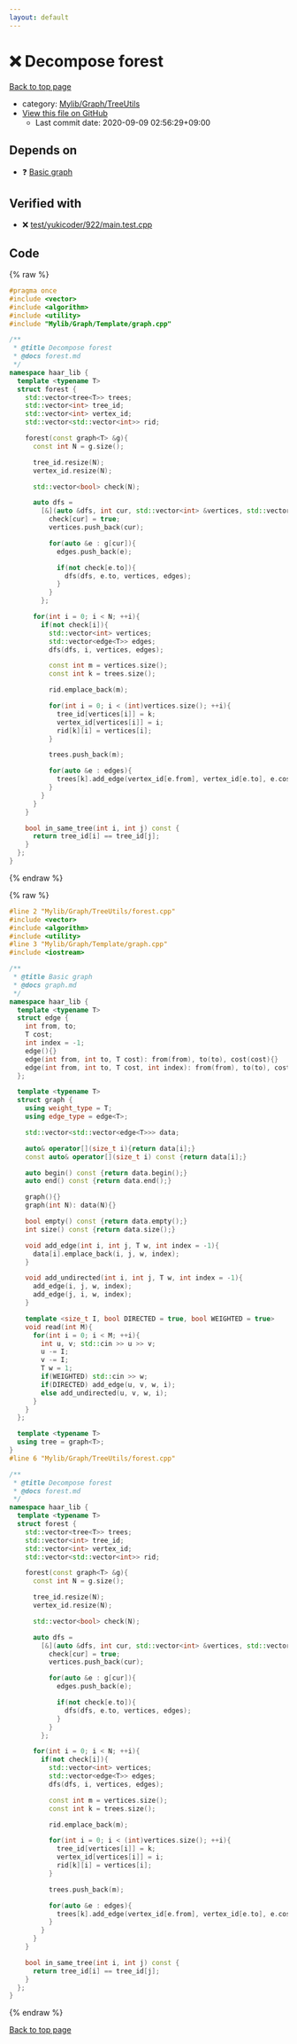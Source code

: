 ```yaml
---
layout: default
---
```


<!-- mathjax config similar to math.stackexchange -->
<script type="text/javascript" async
  src="https://cdnjs.cloudflare.com/ajax/libs/mathjax/2.7.5/MathJax.js?config=TeX-MML-AM_CHTML">
</script>
<script type="text/x-mathjax-config">
  MathJax.Hub.Config({
    TeX: { equationNumbers: { autoNumber: "AMS" }},
    tex2jax: {
      inlineMath: [ ['$','$'] ],
      processEscapes: true
    },
    "HTML-CSS": { matchFontHeight: false },
    displayAlign: "left",
    displayIndent: "2em"
  });
</script>

<script type="text/javascript" src="https://cdnjs.cloudflare.com/ajax/libs/jquery/3.4.1/jquery.min.js"></script>
<script src="https://cdn.jsdelivr.net/npm/jquery-balloon-js@1.1.2/jquery.balloon.min.js" integrity="sha256-ZEYs9VrgAeNuPvs15E39OsyOJaIkXEEt10fzxJ20+2I=" crossorigin="anonymous"></script>
<script type="text/javascript" src="../../../../assets/js/copy-button.js"></script>
<link rel="stylesheet" href="../../../../assets/css/copy-button.css" />


# :x: Decompose forest

<a href="../../../../index.html">Back to top page</a>

* category: <a href="../../../../index.html#a41ea9974466d4f509bcbf59f2ee921e">Mylib/Graph/TreeUtils</a>
* <a href="{{ site.github.repository_url }}/blob/master/Mylib/Graph/TreeUtils/forest.cpp">View this file on GitHub</a>
    - Last commit date: 2020-09-09 02:56:29+09:00




## Depends on

* :question: <a href="../Template/graph.cpp.html">Basic graph</a>


## Verified with

* :x: <a href="../../../../verify/test/yukicoder/922/main.test.cpp.html">test/yukicoder/922/main.test.cpp</a>


## Code

<a id="unbundled"></a>
{% raw %}
```cpp
#pragma once
#include <vector>
#include <algorithm>
#include <utility>
#include "Mylib/Graph/Template/graph.cpp"

/**
 * @title Decompose forest
 * @docs forest.md
 */
namespace haar_lib {
  template <typename T>
  struct forest {
    std::vector<tree<T>> trees;
    std::vector<int> tree_id;
    std::vector<int> vertex_id;
    std::vector<std::vector<int>> rid;

    forest(const graph<T> &g){
      const int N = g.size();

      tree_id.resize(N);
      vertex_id.resize(N);

      std::vector<bool> check(N);

      auto dfs =
        [&](auto &dfs, int cur, std::vector<int> &vertices, std::vector<edge<T>> &edges) -> void {
          check[cur] = true;
          vertices.push_back(cur);

          for(auto &e : g[cur]){
            edges.push_back(e);

            if(not check[e.to]){
              dfs(dfs, e.to, vertices, edges);
            }
          }
        };

      for(int i = 0; i < N; ++i){
        if(not check[i]){
          std::vector<int> vertices;
          std::vector<edge<T>> edges;
          dfs(dfs, i, vertices, edges);

          const int m = vertices.size();
          const int k = trees.size();

          rid.emplace_back(m);

          for(int i = 0; i < (int)vertices.size(); ++i){
            tree_id[vertices[i]] = k;
            vertex_id[vertices[i]] = i;
            rid[k][i] = vertices[i];
          }

          trees.push_back(m);

          for(auto &e : edges){
            trees[k].add_edge(vertex_id[e.from], vertex_id[e.to], e.cost);
          }
        }
      }
    }

    bool in_same_tree(int i, int j) const {
      return tree_id[i] == tree_id[j];
    }
  };
}

```
{% endraw %}

<a id="bundled"></a>
{% raw %}
```cpp
#line 2 "Mylib/Graph/TreeUtils/forest.cpp"
#include <vector>
#include <algorithm>
#include <utility>
#line 3 "Mylib/Graph/Template/graph.cpp"
#include <iostream>

/**
 * @title Basic graph
 * @docs graph.md
 */
namespace haar_lib {
  template <typename T>
  struct edge {
    int from, to;
    T cost;
    int index = -1;
    edge(){}
    edge(int from, int to, T cost): from(from), to(to), cost(cost){}
    edge(int from, int to, T cost, int index): from(from), to(to), cost(cost), index(index){}
  };

  template <typename T>
  struct graph {
    using weight_type = T;
    using edge_type = edge<T>;

    std::vector<std::vector<edge<T>>> data;

    auto& operator[](size_t i){return data[i];}
    const auto& operator[](size_t i) const {return data[i];}

    auto begin() const {return data.begin();}
    auto end() const {return data.end();}

    graph(){}
    graph(int N): data(N){}

    bool empty() const {return data.empty();}
    int size() const {return data.size();}

    void add_edge(int i, int j, T w, int index = -1){
      data[i].emplace_back(i, j, w, index);
    }

    void add_undirected(int i, int j, T w, int index = -1){
      add_edge(i, j, w, index);
      add_edge(j, i, w, index);
    }

    template <size_t I, bool DIRECTED = true, bool WEIGHTED = true>
    void read(int M){
      for(int i = 0; i < M; ++i){
        int u, v; std::cin >> u >> v;
        u -= I;
        v -= I;
        T w = 1;
        if(WEIGHTED) std::cin >> w;
        if(DIRECTED) add_edge(u, v, w, i);
        else add_undirected(u, v, w, i);
      }
    }
  };

  template <typename T>
  using tree = graph<T>;
}
#line 6 "Mylib/Graph/TreeUtils/forest.cpp"

/**
 * @title Decompose forest
 * @docs forest.md
 */
namespace haar_lib {
  template <typename T>
  struct forest {
    std::vector<tree<T>> trees;
    std::vector<int> tree_id;
    std::vector<int> vertex_id;
    std::vector<std::vector<int>> rid;

    forest(const graph<T> &g){
      const int N = g.size();

      tree_id.resize(N);
      vertex_id.resize(N);

      std::vector<bool> check(N);

      auto dfs =
        [&](auto &dfs, int cur, std::vector<int> &vertices, std::vector<edge<T>> &edges) -> void {
          check[cur] = true;
          vertices.push_back(cur);

          for(auto &e : g[cur]){
            edges.push_back(e);

            if(not check[e.to]){
              dfs(dfs, e.to, vertices, edges);
            }
          }
        };

      for(int i = 0; i < N; ++i){
        if(not check[i]){
          std::vector<int> vertices;
          std::vector<edge<T>> edges;
          dfs(dfs, i, vertices, edges);

          const int m = vertices.size();
          const int k = trees.size();

          rid.emplace_back(m);

          for(int i = 0; i < (int)vertices.size(); ++i){
            tree_id[vertices[i]] = k;
            vertex_id[vertices[i]] = i;
            rid[k][i] = vertices[i];
          }

          trees.push_back(m);

          for(auto &e : edges){
            trees[k].add_edge(vertex_id[e.from], vertex_id[e.to], e.cost);
          }
        }
      }
    }

    bool in_same_tree(int i, int j) const {
      return tree_id[i] == tree_id[j];
    }
  };
}

```
{% endraw %}

<a href="../../../../index.html">Back to top page</a>

